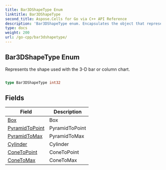```yaml
---
title: Bar3DShapeType Enum 
linktitle: Bar3DShapeType
second_title: Aspose.Cells for Go via C++ API Reference
description: 'Bar3DShapeType enum. Encapsulates the object that represents bar3dshapetype in Go.'
type: docs
weight: 200
url: /go-cpp/bar3dshapetype/
---
```


## Bar3DShapeType Enum

Represents the shape used with the 3-D bar or column chart.

```go

type Bar3DShapeType int32


```

## Fields

| Field | Description |
| --- | --- |
|[Box](./box/) | Box | 
|[PyramidToPoint](./pyramidtopoint/) | PyramidToPoint | 
|[PyramidToMax](./pyramidtomax/) | PyramidToMax | 
|[Cylinder](./cylinder/) | Cylinder | 
|[ConeToPoint](./conetopoint/) | ConeToPoint | 
|[ConeToMax](./conetomax/) | ConeToMax | 
